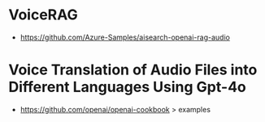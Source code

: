 # VoiceRAG

- https://github.com/Azure-Samples/aisearch-openai-rag-audio

# Voice Translation of Audio Files into Different Languages Using Gpt-4o

- https://github.com/openai/openai-cookbook > examples
